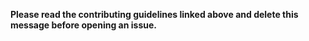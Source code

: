 **Please read the contributing guidelines linked above and delete this message before opening an issue.**
